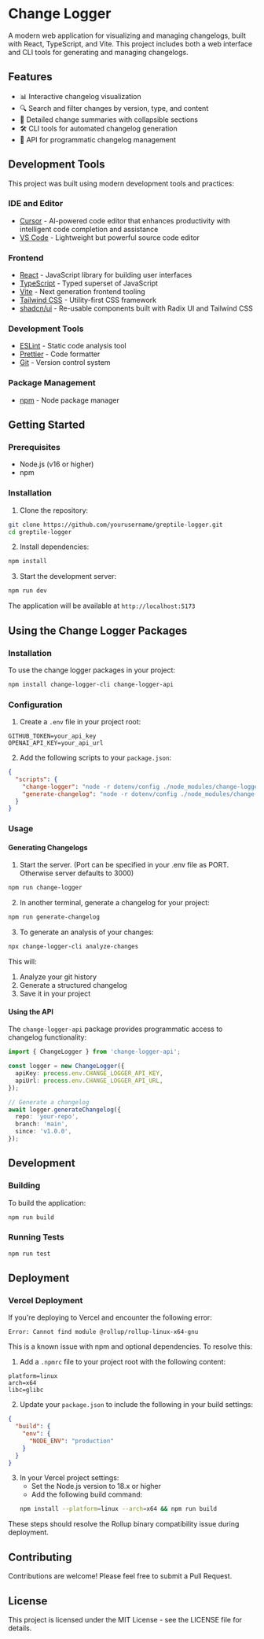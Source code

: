 # Change Logger

A modern web application for visualizing and managing changelogs, built with React, TypeScript, and Vite. This project includes both a web interface and CLI tools for generating and managing changelogs.

## Features

- 📊 Interactive changelog visualization
- 🔍 Search and filter changes by version, type, and content
- 📝 Detailed change summaries with collapsible sections
- 🛠️ CLI tools for automated changelog generation
- 🔌 API for programmatic changelog management

## Development Tools

This project was built using modern development tools and practices:

### IDE and Editor

- [Cursor](https://cursor.sh) - AI-powered code editor that enhances productivity with intelligent code completion and assistance
- [VS Code](https://code.visualstudio.com/) - Lightweight but powerful source code editor

### Frontend

- [React](https://reactjs.org/) - JavaScript library for building user interfaces
- [TypeScript](https://www.typescriptlang.org/) - Typed superset of JavaScript
- [Vite](https://vitejs.dev/) - Next generation frontend tooling
- [Tailwind CSS](https://tailwindcss.com/) - Utility-first CSS framework
- [shadcn/ui](https://ui.shadcn.com/) - Re-usable components built with Radix UI and Tailwind CSS

### Development Tools

- [ESLint](https://eslint.org/) - Static code analysis tool
- [Prettier](https://prettier.io/) - Code formatter
- [Git](https://git-scm.com/) - Version control system

### Package Management

- [npm](https://www.npmjs.com/) - Node package manager

## Getting Started

### Prerequisites

- Node.js (v16 or higher)
- npm

### Installation

1. Clone the repository:

```bash
git clone https://github.com/yourusername/greptile-logger.git
cd greptile-logger
```

2. Install dependencies:

```bash
npm install
```

3. Start the development server:

```bash
npm run dev
```

The application will be available at `http://localhost:5173`

## Using the Change Logger Packages

### Installation

To use the change logger packages in your project:

```bash
npm install change-logger-cli change-logger-api
```

### Configuration

1. Create a `.env` file in your project root:

```env
GITHUB_TOKEN=your_api_key
OPENAI_API_KEY=your_api_url
```

2. Add the following scripts to your `package.json`:

```json
{
  "scripts": {
    "change-logger": "node -r dotenv/config ./node_modules/change-logger-api/dist/index.js dotenv_config_path=.env",
    "generate-changelog": "node -r dotenv/config ./node_modules/change-logger-cli generateChangeLog dotenv_config_path=.env"
  }
}
```

### Usage

#### Generating Changelogs

1. Start the server. (Port can be specified in your .env file as PORT. Otherwise server defaults to 3000)

```bash
npm run change-logger
```

2. In another terminal, generate a changelog for your project:

```bash
npm run generate-changelog

```

3. To generate an analysis of your changes:

```bash
npx change-logger-cli analyze-changes

```

This will:

1. Analyze your git history
2. Generate a structured changelog
3. Save it in your project

#### Using the API

The `change-logger-api` package provides programmatic access to changelog functionality:

```typescript
import { ChangeLogger } from 'change-logger-api';

const logger = new ChangeLogger({
  apiKey: process.env.CHANGE_LOGGER_API_KEY,
  apiUrl: process.env.CHANGE_LOGGER_API_URL,
});

// Generate a changelog
await logger.generateChangelog({
  repo: 'your-repo',
  branch: 'main',
  since: 'v1.0.0',
});
```

## Development

### Building

To build the application:

```bash
npm run build
```

### Running Tests

```bash
npm run test
```

## Deployment

### Vercel Deployment

If you're deploying to Vercel and encounter the following error:

```
Error: Cannot find module @rollup/rollup-linux-x64-gnu
```

This is a known issue with npm and optional dependencies. To resolve this:

1. Add a `.npmrc` file to your project root with the following content:

```
platform=linux
arch=x64
libc=glibc
```

2. Update your `package.json` to include the following in your build settings:

```json
{
  "build": {
    "env": {
      "NODE_ENV": "production"
    }
  }
}
```

3. In your Vercel project settings:
   - Set the Node.js version to 18.x or higher
   - Add the following build command:
   ```bash
   npm install --platform=linux --arch=x64 && npm run build
   ```

These steps should resolve the Rollup binary compatibility issue during deployment.

## Contributing

Contributions are welcome! Please feel free to submit a Pull Request.

## License

This project is licensed under the MIT License - see the LICENSE file for details.
